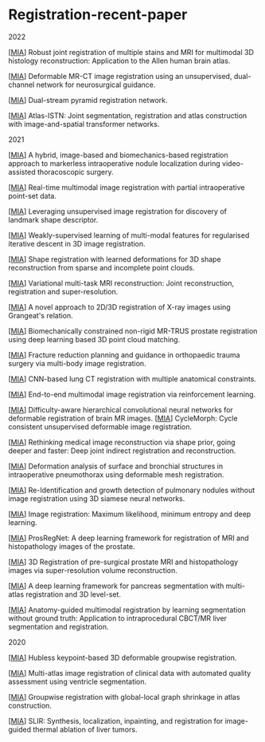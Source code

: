 # Registration-recent-paper

2022

[[MIA](https://doi.org/10.1016/j.media.2021.102265)] Robust joint registration of multiple stains and MRI for multimodal 3D histology reconstruction: Application to the Allen human brain atlas.

[[MIA](https://doi.org/10.1016/j.media.2021.102292)] Deformable MR-CT image registration using an unsupervised, dual-channel network for neurosurgical guidance. 

[[MIA](https://doi.org/10.1016/j.media.2022.102379)] Dual-stream pyramid registration network.

[[MIA](https://doi.org/10.1016/j.media.2022.102383)] Atlas-ISTN: Joint segmentation, registration and atlas construction with image-and-spatial transformer networks.

2021

[[MIA](https://doi.org/10.1016/j.media.2021.101983)] A hybrid, image-based and biomechanics-based registration approach to markerless intraoperative nodule localization during video-assisted thoracoscopic surgery. 

[[MIA](https://doi.org/10.1016/j.media.2021.102231)] Real-time multimodal image registration with partial intraoperative point-set data.

[[MIA](https://doi.org/10.1016/j.media.2021.102157)] Leveraging unsupervised image registration for discovery of landmark shape descriptor.

[[MIA](https://doi.org/10.1016/j.media.2020.101822)] Weakly-supervised learning of multi-modal features for regularised iterative descent in 3D image registration.

[[MIA](https://doi.org/10.1016/j.media.2021.102228)] Shape registration with learned deformations for 3D shape reconstruction from sparse and incomplete point clouds.

[[MIA](https://doi.org/10.1016/j.media.2020.101941)] Variational multi-task MRI reconstruction: Joint reconstruction, registration and super-resolution. 

[[MIA](https://doi.org/10.1016/j.media.2020.101815)] A novel approach to 2D/3D registration of X-ray images using Grangeat's relation. 

[[MIA](https://doi.org/10.1016/j.media.2020.101845)] Biomechanically constrained non-rigid MR-TRUS prostate registration using deep learning based 3D point cloud matching. 

[[MIA](https://doi.org/10.1016/j.media.2020.101917)] Fracture reduction planning and guidance in orthopaedic trauma surgery via multi-body image registration. 

[[MIA](https://doi.org/10.1016/j.media.2021.102139)] CNN-based lung CT registration with multiple anatomical constraints. 

[[MIA](https://doi.org/10.1016/j.media.2020.101878)] End-to-end multimodal image registration via reinforcement learning.

[[MIA](https://doi.org/10.1016/j.media.2020.101817)] Difficulty-aware hierarchical convolutional neural networks for deformable registration of brain MR images. 
[[MIA](https://doi.org/10.1016/j.media.2021.102036)] CycleMorph: Cycle consistent unsupervised deformable image registration.

[[MIA](https://doi.org/10.1016/j.media.2020.101930)] Rethinking medical image reconstruction via shape prior, going deeper and faster: Deep joint indirect registration and reconstruction. 

[[MIA](https://doi.org/10.1016/j.media.2021.102181)] Deformation analysis of surface and bronchial structures in intraoperative pneumothorax using deformable mesh registration. 

[[MIA](https://doi.org/10.1016/j.media.2020.101823)] Re-Identification and growth detection of pulmonary nodules without image registration using 3D siamese neural networks.

[[MIA](https://doi.org/10.1016/j.media.2020.101939)] Image registration: Maximum likelihood, minimum entropy and deep learning. 

[[MIA](https://doi.org/10.1016/j.media.2020.101919)] ProsRegNet: A deep learning framework for registration of MRI and histopathology images of the prostate.

[[MIA](https://doi.org/10.1016/j.media.2021.101957)] 3D Registration of pre-surgical prostate MRI and histopathology images via super-resolution volume reconstruction. 

[[MIA](https://doi.org/10.1016/j.media.2020.101884)] A deep learning framework for pancreas segmentation with multi-atlas registration and 3D level-set. 

[[MIA](https://doi.org/10.1016/j.media.2021.102041)] Anatomy-guided multimodal registration by learning segmentation without ground truth: Application to intraprocedural CBCT/MR liver segmentation and registration. 

2020

[[MIA](https://doi.org/10.1016/j.media.2019.101564)] Hubless keypoint-based 3D deformable groupwise registration. 

[[MIA](https://doi.org/10.1016/j.media.2020.101698)] Multi-atlas image registration of clinical data with automated quality assessment using ventricle segmentation. 

[[MIA](https://doi.org/10.1016/j.media.2020.101711)] Groupwise registration with global-local graph shrinkage in atlas construction. 

[[MIA](https://doi.org/10.1016/j.media.2020.101763)] SLIR: Synthesis, localization, inpainting, and registration for image-guided thermal ablation of liver tumors.

